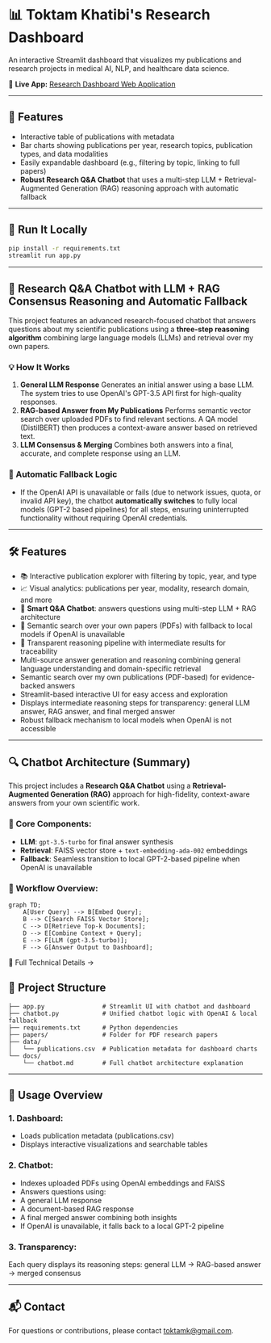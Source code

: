 # 📊 Toktam Khatibi's Research Dashboard

An interactive Streamlit dashboard that visualizes my publications and research projects in medical AI, NLP, and healthcare data science.

🔗 **Live App:** [Research Dashboard Web Application](https://share.streamlit.io/app/toktamkhatibi-publicationsdashboard/)

---

## 📂 Features

- Interactive table of publications with metadata
- Bar charts showing publications per year, research topics, publication types, and data modalities
- Easily expandable dashboard (e.g., filtering by topic, linking to full papers)
- **Robust Research Q\&A Chatbot** that uses a multi-step LLM + Retrieval-Augmented Generation (RAG) reasoning approach with automatic fallback

---

## 🚀 Run It Locally

```bash
pip install -r requirements.txt
streamlit run app.py
```


---

## 🤖 Research Q\&A Chatbot with LLM + RAG Consensus Reasoning and Automatic Fallback

This project features an advanced research-focused chatbot that answers questions about my scientific publications using a **three-step reasoning algorithm** combining large language models (LLMs) and retrieval over my own papers.

### 💡 How It Works

1. **General LLM Response**
Generates an initial answer using a base LLM. The system tries to use OpenAI's GPT-3.5 API first for high-quality responses.
2. **RAG-based Answer from My Publications**
Performs semantic vector search over uploaded PDFs to find relevant sections. A QA model (DistilBERT) then produces a context-aware answer based on retrieved text.
3. **LLM Consensus \& Merging**
Combines both answers into a final, accurate, and complete response using an LLM.

### 🔄 Automatic Fallback Logic

- If the OpenAI API is unavailable or fails (due to network issues, quota, or invalid API key), the chatbot **automatically switches** to fully local models (GPT-2 based pipelines) for all steps, ensuring uninterrupted functionality without requiring OpenAI credentials.

---

## 🛠️ Features
- 📚 Interactive publication explorer with filtering by topic, year, and type  
- 📈 Visual analytics: publications per year, modality, research domain, and more  
- 🤖 **Smart Q&A Chatbot**: answers questions using multi-step LLM + RAG architecture  
- 🧠 Semantic search over your own papers (PDFs) with fallback to local models if OpenAI is unavailable  
- 📄 Transparent reasoning pipeline with intermediate results for traceability 
- Multi-source answer generation and reasoning combining general language understanding and domain-specific retrieval
- Semantic search over my own publications (PDF-based) for evidence-backed answers
- Streamlit-based interactive UI for easy access and exploration
- Displays intermediate reasoning steps for transparency: general LLM answer, RAG answer, and final merged answer
- Robust fallback mechanism to local models when OpenAI is not accessible

---

## 🔍 Chatbot Architecture (Summary)

This project includes a **Research Q&A Chatbot** using a **Retrieval-Augmented Generation (RAG)** approach for high-fidelity, context-aware answers from your own scientific work.

### 🧠 Core Components:
- **LLM**: `gpt-3.5-turbo` for final answer synthesis  
- **Retrieval**: FAISS vector store + `text-embedding-ada-002` embeddings  
- **Fallback**: Seamless transition to local GPT-2-based pipeline when OpenAI is unavailable  

### 🧬 Workflow Overview:

```mermaid
graph TD;
    A[User Query] --> B[Embed Query];
    B --> C[Search FAISS Vector Store];
    C --> D[Retrieve Top-k Documents];
    D --> E[Combine Context + Query];
    E --> F[LLM (gpt-3.5-turbo)];
    F --> G[Answer Output to Dashboard];
```
📖 Full Technical Details →

## 📂 Project Structure

```
├── app.py                # Streamlit UI with chatbot and dashboard
├── chatbot.py            # Unified chatbot logic with OpenAI & local fallback
├── requirements.txt      # Python dependencies
├── papers/               # Folder for PDF research papers
├── data/
│   └── publications.csv  # Publication metadata for dashboard charts
└── docs/
    └── chatbot.md        # Full chatbot architecture explanation
```


---

## 📖 Usage Overview
### 1. Dashboard:

- Loads publication metadata (publications.csv)
- Displays interactive visualizations and searchable tables

### 2. Chatbot:

- Indexes uploaded PDFs using OpenAI embeddings and FAISS
- Answers questions using:
- A general LLM response
- A document-based RAG response
- A final merged answer combining both insights
- If OpenAI is unavailable, it falls back to a local GPT-2 pipeline
### 3. Transparency:

Each query displays its reasoning steps: general LLM → RAG-based answer → merged consensus


---

## 📬 Contact

For questions or contributions, please contact toktamk@gmail.com.


